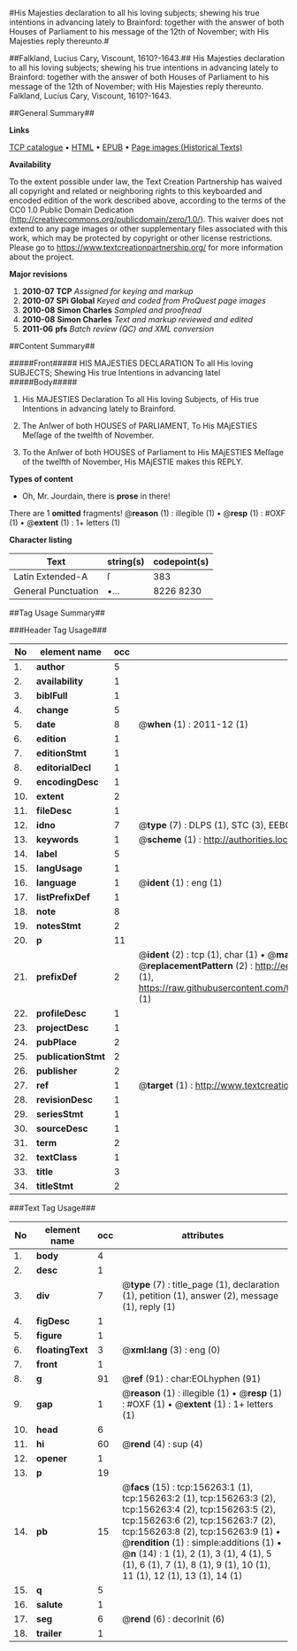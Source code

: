 #His Majesties declaration to all his loving subjects; shewing his true intentions in advancing lately to Brainford: together with the answer of both Houses of Parliament to his message of the 12th of November; with His Majesties reply thereunto.#

##Falkland, Lucius Cary, Viscount, 1610?-1643.##
His Majesties declaration to all his loving subjects; shewing his true intentions in advancing lately to Brainford: together with the answer of both Houses of Parliament to his message of the 12th of November; with His Majesties reply thereunto.
Falkland, Lucius Cary, Viscount, 1610?-1643.

##General Summary##

**Links**

[TCP catalogue](http://www.ota.ox.ac.uk/tcp/)  • 
[HTML](http://tei.it.ox.ac.uk/tcp/Texts-HTML/free/A78/A78740.html)  • 
[EPUB](http://tei.it.ox.ac.uk/tcp/Texts-EPUB/free/A78/A78740.epub) • 
[Page images (Historical Texts)](https://historicaltexts.jisc.ac.uk/eebo-99872433e)

**Availability**

To the extent possible under law, the Text Creation Partnership has waived all copyright and related or neighboring rights to this keyboarded and encoded edition of the work described above, according to the terms of the CC0 1.0 Public Domain Dedication (http://creativecommons.org/publicdomain/zero/1.0/). This waiver does not extend to any page images or other supplementary files associated with this work, which may be protected by copyright or other license restrictions. Please go to https://www.textcreationpartnership.org/ for more information about the project.

**Major revisions**

1. __2010-07__ __TCP__ *Assigned for keying and markup*
1. __2010-07__ __SPi Global__ *Keyed and coded from ProQuest page images*
1. __2010-08__ __Simon Charles__ *Sampled and proofread*
1. __2010-08__ __Simon Charles__ *Text and markup reviewed and edited*
1. __2011-06__ __pfs__ *Batch review (QC) and XML conversion*

##Content Summary##

#####Front#####
HIS MAJESTIES DECLARATION To all His loving SUBJECTS; Shewing His true Intentions in advancing latel
#####Body#####

1. His MAJESTIES Declaration To all His loving Subjects, of His true Intentions in advancing lately to Brainford.

1. The Anſwer of both HOUSES of PARLIAMENT, To His MAjESTIES Meſſage of the twelfth of November.

1. To the Anſwer of both HOUSES of Parliament to His MAjESTIES Meſſage of the twelfth of November, His MAjESTIE makes this REPLY.

**Types of content**

  * Oh, Mr. Jourdain, there is **prose** in there!

There are 1 **omitted** fragments! 
 @__reason__ (1) : illegible (1)  •  @__resp__ (1) : #OXF (1)  •  @__extent__ (1) : 1+ letters (1)

**Character listing**


|Text|string(s)|codepoint(s)|
|---|---|---|
|Latin Extended-A|ſ|383|
|General Punctuation|•…|8226 8230|

##Tag Usage Summary##

###Header Tag Usage###

|No|element name|occ|attributes|
|---|---|---|---|
|1.|__author__|5||
|2.|__availability__|1||
|3.|__biblFull__|1||
|4.|__change__|5||
|5.|__date__|8| @__when__ (1) : 2011-12 (1)|
|6.|__edition__|1||
|7.|__editionStmt__|1||
|8.|__editorialDecl__|1||
|9.|__encodingDesc__|1||
|10.|__extent__|2||
|11.|__fileDesc__|1||
|12.|__idno__|7| @__type__ (7) : DLPS (1), STC (3), EEBO-CITATION (1), PROQUEST (1), VID (1)|
|13.|__keywords__|1| @__scheme__ (1) : http://authorities.loc.gov/ (1)|
|14.|__label__|5||
|15.|__langUsage__|1||
|16.|__language__|1| @__ident__ (1) : eng (1)|
|17.|__listPrefixDef__|1||
|18.|__note__|8||
|19.|__notesStmt__|2||
|20.|__p__|11||
|21.|__prefixDef__|2| @__ident__ (2) : tcp (1), char (1)  •  @__matchPattern__ (2) : ([0-9\-]+):([0-9IVX]+) (1), (.+) (1)  •  @__replacementPattern__ (2) : http://eebo.chadwyck.com/downloadtiff?vid=$1&page=$2 (1), https://raw.githubusercontent.com/textcreationpartnership/Texts/master/tcpchars.xml#$1 (1)|
|22.|__profileDesc__|1||
|23.|__projectDesc__|1||
|24.|__pubPlace__|2||
|25.|__publicationStmt__|2||
|26.|__publisher__|2||
|27.|__ref__|1| @__target__ (1) : http://www.textcreationpartnership.org/docs/. (1)|
|28.|__revisionDesc__|1||
|29.|__seriesStmt__|1||
|30.|__sourceDesc__|1||
|31.|__term__|2||
|32.|__textClass__|1||
|33.|__title__|3||
|34.|__titleStmt__|2||


###Text Tag Usage###

|No|element name|occ|attributes|
|---|---|---|---|
|1.|__body__|4||
|2.|__desc__|1||
|3.|__div__|7| @__type__ (7) : title_page (1), declaration (1), petition (1), answer (2), message (1), reply (1)|
|4.|__figDesc__|1||
|5.|__figure__|1||
|6.|__floatingText__|3| @__xml:lang__ (3) : eng (0)|
|7.|__front__|1||
|8.|__g__|91| @__ref__ (91) : char:EOLhyphen (91)|
|9.|__gap__|1| @__reason__ (1) : illegible (1)  •  @__resp__ (1) : #OXF (1)  •  @__extent__ (1) : 1+ letters (1)|
|10.|__head__|6||
|11.|__hi__|60| @__rend__ (4) : sup (4)|
|12.|__opener__|1||
|13.|__p__|19||
|14.|__pb__|15| @__facs__ (15) : tcp:156263:1 (1), tcp:156263:2 (1), tcp:156263:3 (2), tcp:156263:4 (2), tcp:156263:5 (2), tcp:156263:6 (2), tcp:156263:7 (2), tcp:156263:8 (2), tcp:156263:9 (1)  •  @__rendition__ (1) : simple:additions (1)  •  @__n__ (14) : 1 (1), 2 (1), 3 (1), 4 (1), 5 (1), 6 (1), 7 (1), 8 (1), 9 (1), 10 (1), 11 (1), 12 (1), 13 (1), 14 (1)|
|15.|__q__|5||
|16.|__salute__|1||
|17.|__seg__|6| @__rend__ (6) : decorInit (6)|
|18.|__trailer__|1||
